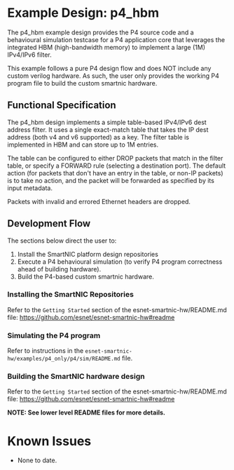 # Example Design: p4_hbm

The p4_hbm example design provides the P4 source code and a behavioural simulation testcase for a
P4 application core that leverages the integrated HBM (high-bandwidth memory) to implement a large (1M)
IPv4/IPv6 filter.

This example follows a pure P4 design flow and does NOT include any custom verilog hardware.  As such,
the user only provides the working P4 program file to build the custom smartnic hardware.



## Functional Specification

The p4_hbm design implements a simple table-based IPv4/IPv6 dest address filter.  It uses a single exact-match
table that takes the IP dest address (both v4 and v6 supported) as a key. The filter table is implemented in
HBM and can store up to 1M entries.

The table can be configured to either DROP packets that match in the filter table, or specify a FORWARD rule (selecting
a destination port). The default action (for packets that don't have an entry in the table, or non-IP packets) is to take no action,
and the packet will be forwarded as specified by its input metadata.

Packets with invalid and errored Ethernet headers are dropped.



## Development Flow

The sections below direct the user to:

1. Install the SmartNIC platform design repositories
2. Execute a P4 behavioural simulation (to verify P4 program correctness ahead of building hardware).
3. Build the P4-based custom smartnic hardware.


### Installing the SmartNIC Repositories

Refer to the `Getting Started` section of the esnet-smartnic-hw/README.md file:
https://github.com/esnet/esnet-smartnic-hw#readme


### Simulating the P4 program

Refer to instructions in the `esnet-smartnic-hw/examples/p4_only/p4/sim/README.md` file.


### Building the SmartNIC hardware design

Refer to the `Getting Started` section of the esnet-smartnic-hw/README.md file:
https://github.com/esnet/esnet-smartnic-hw#readme




**NOTE: See lower level README files for more details.**



# Known Issues

- None to date.
